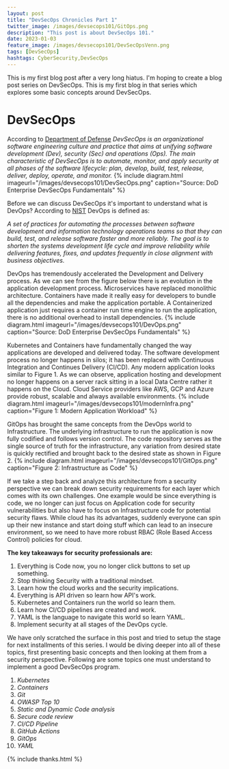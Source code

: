 ```yaml
---
layout: post
title: "DevSecOps Chronicles Part 1"
twitter_image: /images/devsecops101/GitOps.png
description: "This post is about DevSecOps 101."
date: 2023-01-03
feature_image: /images/devsecops101/DevSecOpsVenn.png
tags: [DevSecOps]
hashtags: CyberSecurity,DevSecOps
---
```

This is my first blog post after a very long hiatus. I'm hoping to create a blog post series on DevSecOps. This is my first blog in that series which explores some basic concepts around DevSecOps.
<!--more-->
# DevSecOps
According to [Department of Defense](https://dodcio.defense.gov/)
*DevSecOps is an organizational software engineering culture and practice that aims at unifying
software development (Dev), security (Sec) and operations (Ops). The main characteristic of
DevSecOps is to automate, monitor, and apply security at all phases of the software lifecycle:
plan, develop, build, test, release, deliver, deploy, operate, and monitor.*
{% include diagram.html imageurl="/images/devsecops101/DevSecOps.png" caption="Source: DoD Enterprise DevSecOps Fundamentals" %}

Before we can discuss DevSecOps it's important to understand what is DevOps? According to [NIST](https://csrc.nist.gov/glossary/term/development_operations) DevOps is defined as:

*A set of practices for automating the processes between software development and information technology operations teams so that they can build, test, and release software faster and more reliably. The goal is to shorten the systems development life cycle and improve reliability while delivering features, fixes, and updates frequently in close alignment with business objectives.*

DevOps has tremendously accelerated the Development and Delivery process. As we can see from the figure below there is an evolution in the application development process. Microservices have replaced monolithic architecture. Containers have made it really easy for developers to bundle all the dependencies and make the application portable. A Containerized application just requires a container run time engine to run the application, there is no additional overhead to install dependencies.
{% include diagram.html imageurl="/images/devsecops101/DevOps.png" caption="Source: DoD Enterprise DevSecOps Fundamentals" %}

Kubernetes and Containers have fundamentally changed the way applications are developed and delivered today. The software development process no longer happens in silos; it has been replaced with Continuous Integration and Continues Delivery (CI/CD). Any modern application looks similar to Figure 1. As we can observe, application hosting and development no longer happens on a server rack sitting in a local Data Centre rather it happens on the Cloud. Cloud Service providers like AWS, GCP and Azure provide robust, scalable and always available environments.
{% include diagram.html imageurl="/images/devsecops101/modernInfra.png" caption="Figure 1: Modern Application Workload" %}
 
GitOps has brought the same concepts from the DevOps world to Infrastructure. The underlying infrastructure to run the application is now fully codified and follows version control. The code repository serves as the single source of truth for the infrastructure, any variation from desired state is quickly rectified and brought back to the desired state as shown in Figure 2.
 {% include diagram.html imageurl="/images/devsecops101/GitOps.png" caption="Figure 2: Infrastructure as Code" %}
 
If we take a step back and analyze this architecture from a security perspective we can break down security requirements for each layer which comes with its own challenges. One example would be since everything is code, we no longer can just focus on Application code for security vulnerabilities but also have to focus on Infrastructure code for potential security flaws. While cloud has its advantages, suddenly everyone can spin up their new instance and start doing stuff which can lead to an insecure environment, so we need to have more robust RBAC (Role Based Access Control) policies for cloud.
 
**The key takeaways for security professionals are:**
 
1. Everything is Code now, you no longer click buttons to set up something.
2. Stop thinking Security with a traditional mindset.
3. Learn how the cloud works and the security implications.
4. Everything is API driven so learn how API's work.
5. Kubernetes and Containers run the world so learn them.
6. Learn how CI/CD pipelines are created and work.
7. YAML is the language to navigate this world so learn YAML.
8. Implement security at all stages of the DevOps cycle.
 
We have only scratched the surface in this post and tried to setup the stage for next installments of this series. I would be diving deeper into all of these topics, first presenting basic concepts and then looking at them from a security perspective. Following are some topics one must understand to implement a good DevSecOps program.

1. *Kubernetes*
2. *Containers*
3. *Git*
4. *OWASP Top 10*
5. *Static and Dynamic Code analysis*
6. *Secure code review*
7. *CI/CD Pipeline*
8. *GitHub Actions*
9. *GitOps*
10. *YAML*

{% include thanks.html %}